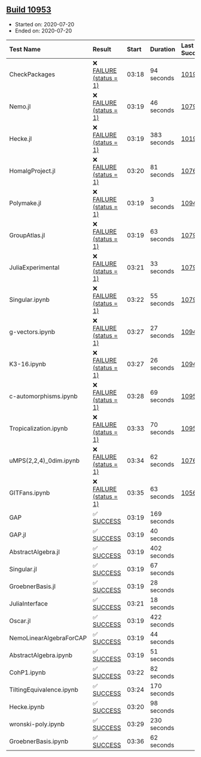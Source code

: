 ## [Build 10953](https://oscarci.mathematik.uni-kl.de/job/oscar/10953/)

* Started on: 2020-07-20
* Ended on: 2020-07-20

| Test Name    | Result | Start | Duration | Last Success | First Failure |
|:-------------|:-------|:------|:---------|:-------------|:--------------|
| CheckPackages | ❌ [FAILURE (status = 1)](https://oscarci.mathematik.uni-kl.de/job/oscar/10953/artifact/logs/build-10953/CheckPackages.log) | 03:18 | 94 seconds | [10197](https://oscarci.mathematik.uni-kl.de/job/oscar/10197/) | [10198](https://oscarci.mathematik.uni-kl.de/job/oscar/10198/) |
| Nemo.jl | ❌ [FAILURE (status = 1)](https://oscarci.mathematik.uni-kl.de/job/oscar/10953/artifact/logs/build-10953/Nemo.jl.log) | 03:19 | 46 seconds | [10790](https://oscarci.mathematik.uni-kl.de/job/oscar/10790/) | [10791](https://oscarci.mathematik.uni-kl.de/job/oscar/10791/) |
| Hecke.jl | ❌ [FAILURE (status = 1)](https://oscarci.mathematik.uni-kl.de/job/oscar/10953/artifact/logs/build-10953/Hecke.jl.log) | 03:19 | 383 seconds | [10197](https://oscarci.mathematik.uni-kl.de/job/oscar/10197/) | [10198](https://oscarci.mathematik.uni-kl.de/job/oscar/10198/) |
| HomalgProject.jl | ❌ [FAILURE (status = 1)](https://oscarci.mathematik.uni-kl.de/job/oscar/10953/artifact/logs/build-10953/HomalgProject.jl.log) | 03:20 | 81 seconds | [10765](https://oscarci.mathematik.uni-kl.de/job/oscar/10765/) | [10766](https://oscarci.mathematik.uni-kl.de/job/oscar/10766/) |
| Polymake.jl | ❌ [FAILURE (status = 1)](https://oscarci.mathematik.uni-kl.de/job/oscar/10953/artifact/logs/build-10953/Polymake.jl.log) | 03:19 | 3 seconds | [10948](https://oscarci.mathematik.uni-kl.de/job/oscar/10948/) | [10949](https://oscarci.mathematik.uni-kl.de/job/oscar/10949/) |
| GroupAtlas.jl | ❌ [FAILURE (status = 1)](https://oscarci.mathematik.uni-kl.de/job/oscar/10953/artifact/logs/build-10953/GroupAtlas.jl.log) | 03:19 | 63 seconds | [10790](https://oscarci.mathematik.uni-kl.de/job/oscar/10790/) | [10791](https://oscarci.mathematik.uni-kl.de/job/oscar/10791/) |
| JuliaExperimental | ❌ [FAILURE (status = 1)](https://oscarci.mathematik.uni-kl.de/job/oscar/10953/artifact/logs/build-10953/JuliaExperimental.log) | 03:21 | 33 seconds | [10790](https://oscarci.mathematik.uni-kl.de/job/oscar/10790/) | [10791](https://oscarci.mathematik.uni-kl.de/job/oscar/10791/) |
| Singular.ipynb | ❌ [FAILURE (status = 1)](https://oscarci.mathematik.uni-kl.de/job/oscar/10953/artifact/logs/build-10953/Singular.ipynb.log) | 03:22 | 55 seconds | [10790](https://oscarci.mathematik.uni-kl.de/job/oscar/10790/) | [10791](https://oscarci.mathematik.uni-kl.de/job/oscar/10791/) |
| g-vectors.ipynb | ❌ [FAILURE (status = 1)](https://oscarci.mathematik.uni-kl.de/job/oscar/10953/artifact/logs/build-10953/g-vectors.ipynb.log) | 03:27 | 27 seconds | [10948](https://oscarci.mathematik.uni-kl.de/job/oscar/10948/) | [10949](https://oscarci.mathematik.uni-kl.de/job/oscar/10949/) |
| K3-16.ipynb | ❌ [FAILURE (status = 1)](https://oscarci.mathematik.uni-kl.de/job/oscar/10953/artifact/logs/build-10953/K3-16.ipynb.log) | 03:27 | 26 seconds | [10948](https://oscarci.mathematik.uni-kl.de/job/oscar/10948/) | [10949](https://oscarci.mathematik.uni-kl.de/job/oscar/10949/) |
| c-automorphisms.ipynb | ❌ [FAILURE (status = 1)](https://oscarci.mathematik.uni-kl.de/job/oscar/10953/artifact/logs/build-10953/c-automorphisms.ipynb.log) | 03:28 | 69 seconds | [10952](https://oscarci.mathematik.uni-kl.de/job/oscar/10952/) | [10953](https://oscarci.mathematik.uni-kl.de/job/oscar/10953/) |
| Tropicalization.ipynb | ❌ [FAILURE (status = 1)](https://oscarci.mathematik.uni-kl.de/job/oscar/10953/artifact/logs/build-10953/Tropicalization.ipynb.log) | 03:33 | 70 seconds | [10950](https://oscarci.mathematik.uni-kl.de/job/oscar/10950/) | [10951](https://oscarci.mathematik.uni-kl.de/job/oscar/10951/) |
| uMPS(2,2,4)_0dim.ipynb | ❌ [FAILURE (status = 1)](https://oscarci.mathematik.uni-kl.de/job/oscar/10953/artifact/logs/build-10953/uMPS-2-2-4-_0dim.ipynb.log) | 03:34 | 62 seconds | [10765](https://oscarci.mathematik.uni-kl.de/job/oscar/10765/) | [10766](https://oscarci.mathematik.uni-kl.de/job/oscar/10766/) |
| GITFans.ipynb | ❌ [FAILURE (status = 1)](https://oscarci.mathematik.uni-kl.de/job/oscar/10953/artifact/logs/build-10953/GITFans.ipynb.log) | 03:35 | 63 seconds | [10566](https://oscarci.mathematik.uni-kl.de/job/oscar/10566/) | [10567](https://oscarci.mathematik.uni-kl.de/job/oscar/10567/) |
| GAP | ✅ [SUCCESS](https://oscarci.mathematik.uni-kl.de/job/oscar/10953/artifact/logs/build-10953/GAP.log) | 03:19 | 169 seconds |  |  |
| GAP.jl | ✅ [SUCCESS](https://oscarci.mathematik.uni-kl.de/job/oscar/10953/artifact/logs/build-10953/GAP.jl.log) | 03:19 | 40 seconds |  |  |
| AbstractAlgebra.jl | ✅ [SUCCESS](https://oscarci.mathematik.uni-kl.de/job/oscar/10953/artifact/logs/build-10953/AbstractAlgebra.jl.log) | 03:19 | 402 seconds |  |  |
| Singular.jl | ✅ [SUCCESS](https://oscarci.mathematik.uni-kl.de/job/oscar/10953/artifact/logs/build-10953/Singular.jl.log) | 03:19 | 67 seconds |  |  |
| GroebnerBasis.jl | ✅ [SUCCESS](https://oscarci.mathematik.uni-kl.de/job/oscar/10953/artifact/logs/build-10953/GroebnerBasis.jl.log) | 03:19 | 28 seconds |  |  |
| JuliaInterface | ✅ [SUCCESS](https://oscarci.mathematik.uni-kl.de/job/oscar/10953/artifact/logs/build-10953/JuliaInterface.log) | 03:21 | 18 seconds |  |  |
| Oscar.jl | ✅ [SUCCESS](https://oscarci.mathematik.uni-kl.de/job/oscar/10953/artifact/logs/build-10953/Oscar.jl.log) | 03:19 | 422 seconds |  |  |
| NemoLinearAlgebraForCAP | ✅ [SUCCESS](https://oscarci.mathematik.uni-kl.de/job/oscar/10953/artifact/logs/build-10953/NemoLinearAlgebraForCAP.log) | 03:19 | 44 seconds |  |  |
| AbstractAlgebra.ipynb | ✅ [SUCCESS](https://oscarci.mathematik.uni-kl.de/job/oscar/10953/artifact/logs/build-10953/AbstractAlgebra.ipynb.log) | 03:19 | 51 seconds |  |  |
| CohP1.ipynb | ✅ [SUCCESS](https://oscarci.mathematik.uni-kl.de/job/oscar/10953/artifact/logs/build-10953/CohP1.ipynb.log) | 03:22 | 82 seconds |  |  |
| TiltingEquivalence.ipynb | ✅ [SUCCESS](https://oscarci.mathematik.uni-kl.de/job/oscar/10953/artifact/logs/build-10953/TiltingEquivalence.ipynb.log) | 03:24 | 170 seconds |  |  |
| Hecke.ipynb | ✅ [SUCCESS](https://oscarci.mathematik.uni-kl.de/job/oscar/10953/artifact/logs/build-10953/Hecke.ipynb.log) | 03:20 | 98 seconds |  |  |
| wronski-poly.ipynb | ✅ [SUCCESS](https://oscarci.mathematik.uni-kl.de/job/oscar/10953/artifact/logs/build-10953/wronski-poly.ipynb.log) | 03:29 | 230 seconds |  |  |
| GroebnerBasis.ipynb | ✅ [SUCCESS](https://oscarci.mathematik.uni-kl.de/job/oscar/10953/artifact/logs/build-10953/GroebnerBasis.ipynb.log) | 03:36 | 62 seconds |  |  |
